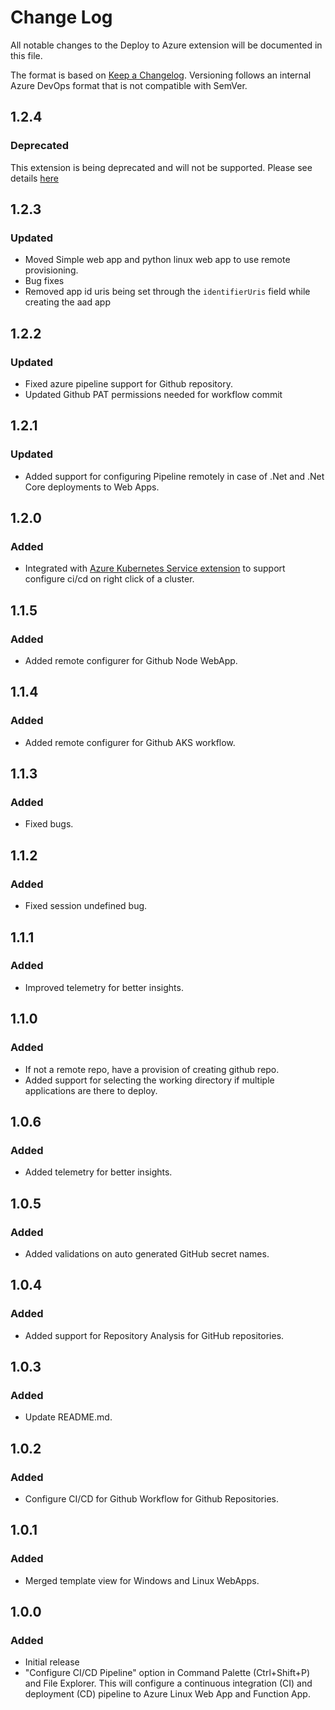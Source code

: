 # Change Log
All notable changes to the Deploy to Azure extension will be documented in this file.

The format is based on [Keep a Changelog](http://keepachangelog.com/). Versioning follows an internal Azure DevOps format that is not compatible with SemVer.

## 1.2.4
### Deprecated
This extension is being deprecated and will not be supported. Please see details [here](https://github.com/microsoft/vscode-deploy-azure/issues/239)


## 1.2.3
### Updated
- Moved Simple web app and python linux web app to use remote provisioning.
- Bug fixes
- Removed app id uris being set through the `identifierUris` field while creating the aad app

## 1.2.2
### Updated
- Fixed azure pipeline support for Github repository.
- Updated Github PAT permissions needed for workflow commit

## 1.2.1
### Updated
- Added support for configuring Pipeline remotely in case of .Net and .Net Core deployments to Web Apps.

## 1.2.0
### Added
- Integrated with  [Azure Kubernetes Service extension](https://marketplace.visualstudio.com/items?itemName=ms-kubernetes-tools.vscode-aks-tools) to support configure ci/cd on right click of a cluster.

## 1.1.5
### Added
- Added remote configurer for Github Node WebApp.

## 1.1.4
### Added
- Added remote configurer for Github AKS workflow.

## 1.1.3
### Added
- Fixed bugs.

## 1.1.2
### Added
- Fixed session undefined bug.

## 1.1.1
### Added
- Improved telemetry for better insights.

## 1.1.0
### Added
- If not a remote repo, have a provision of creating github repo.
- Added support for selecting the working directory if multiple applications are there to deploy.

## 1.0.6
### Added
- Added telemetry for better insights.

## 1.0.5
### Added
- Added validations on auto generated GitHub secret names.

## 1.0.4
### Added
- Added support for Repository Analysis for GitHub repositories.

## 1.0.3
### Added
- Update README.md.

## 1.0.2
### Added
- Configure CI/CD for Github Workflow for Github Repositories.

## 1.0.1
### Added
- Merged template view for Windows and Linux WebApps.


## 1.0.0
### Added
- Initial release
- "Configure CI/CD Pipeline" option in Command Palette (Ctrl+Shift+P) and File Explorer. This will configure a continuous integration (CI) and deployment (CD) pipeline to Azure Linux Web App and Function App.
